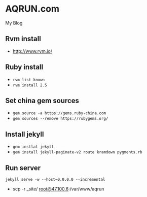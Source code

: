 AQRUN.com
==========

My Blog

## Rvm install

* http://www.rvm.io/

## Ruby install

* `rvm list known`
* `rvm install 2.5`

## Set china gem sources

* `gem source -a https://gems.ruby-china.com`
* `gem sources --remove https://rubygems.org/`

## Install jekyll

* `gem instlal jekyll`
* `gem install jekyll-paginate-v2 route kramdown pygments.rb`



## Run server

```shell
jekyll serve -w --host=0.0.0.0 --incremental
```

* scp -r _site/ root@47.100.6:/var/www/aqrun